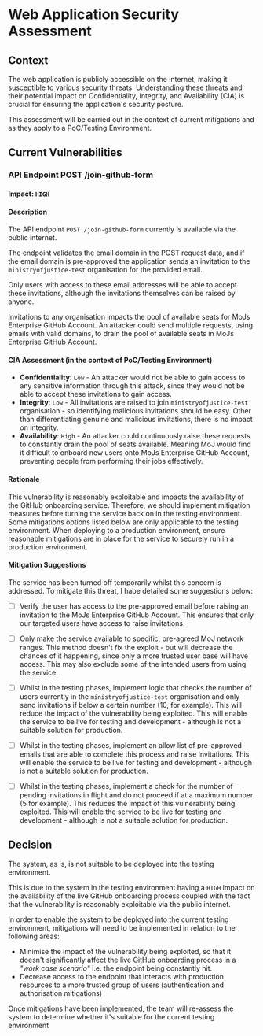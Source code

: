 # Web Application Security Assessment

## Context

The web application is publicly accessible on the internet, making it susceptible to various security threats. Understanding these threats and their potential impact on Confidentiality, Integrity, and Availability (CIA) is crucial for ensuring the application's security posture.

This assessment will be carried out in the context of current mitigations and as they apply to a PoC/Testing Environment.

## Current Vulnerabilities

### API Endpoint POST /join-github-form

#### Impact: `HIGH`

#### Description
The API endpoint `POST /join-github-form` currently is available via the public internet. 

The endpoint validates the email domain in the POST request data, and if the email domain is pre-approved the application sends an invitation to the `ministryofjustice-test` organisation for the provided email. 

Only users with access to these email addresses will be able to accept these invitations, although the invitations themselves can be raised by anyone. 

Invitations to any organisation impacts the pool of available seats for MoJs Enterprise GitHub Account. An attacker could send multiple requests, using emails with valid domains, to drain the pool of available seats in MoJs Enterprise GitHub Account.


#### CIA Assessment (in the context of PoC/Testing Environment)

- **Confidentiality**: `Low` - An attacker would not be able to gain access to any sensitive information through this attack, since they would not be able to accept these invitations to gain access.
- **Integrity**: `Low` - All invitations are raised to join `ministryofjustice-test` organisation - so identifying malicious invitations should be easy. Other than differentiating genuine and malicious invitations, there is no impact on integrity.
- **Availability**: `High` - An attacker could continuously raise these requests to constantly drain the pool of seats available. Meaning MoJ would find it difficult to onboard new users onto MoJs Enterprise GitHub Account, preventing people from performing their jobs effectively.

#### Rationale
This vulnerability is reasonably exploitable and impacts the availability of the GitHub onboarding service. Therefore, we should implement mitigation measures before turning the service back on in the testing environment. Some mitigations options listed below are only applicable to the testing environment. When deploying to a production environment, ensure reasonable mitigations are in place for the service to securely run in a production environment.

#### Mitigation Suggestions
The service has been turned off temporarily whilst this concern is addressed. To mitigate this threat, I habe detailed some suggestions below:

  - [ ] Verify the user has access to the pre-approved email before raising an invitation to the MoJs Enterprise GitHub Account. This ensures that only our targeted users have access to raise invitations.

  - [ ] Only make the service available to specific, pre-agreed MoJ network ranges. This method doesn't fix the exploit - but will decrease the chances of it happening, since only a more trusted user base will have access. This may also exclude some of the intended users from using the service.

  - [ ] Whilst in the testing phases, implement logic that checks the number of users currently in the `ministryofjustice-test` organisation and only send invitations if below a certain number (10, for example). This will reduce the impact of the vulnerability being exploited. This will enable the service to be live for testing and development - although is not a suitable solution for production.

  - [ ] Whilst in the testing phases, implement an allow list of pre-approved emails that are able to complete this process and raise invitations. This will enable the service to be live for testing and development - although is not a suitable solution for production.

  - [ ] Whilst in the testing phases, implement a check for the number of pending invitations in flight and do not proceed if at a maximum number (5 for example). This reduces the impact of this vulnerability being exploited. This will enable the service to be live for testing and development - although is not a suitable solution for production.

## Decision

The system, as is, is not suitable to be deployed into the testing environment. 

This is due to the system in the testing environment having a `HIGH` impact on the availability of the live GitHub onboarding process coupled with the fact that the vulnerability is reasonably exploitable via the public internet.

In order to enable the system to be deployed into the current testing environment, mitigations will need to be implemented in relation to the following areas:

- Minimise the impact of the vulnerability being exploited, so that it doesn't significantly affect the live GitHub onboarding process in a _"work case scenario"_ i.e. the endpoint being constantly hit.
- Decrease access to the endpoint that interacts with production resources to a more trusted group of users (authentication and authorisation mitigations)

Once mitigations have been implemented, the team will re-assess the system to determine whether it's suitable for the current testing environment
